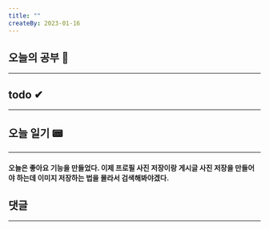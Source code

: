 ```yaml
---
title: ""
createBy: 2023-01-16
---
```

## 오늘의 공부 🎉
---
### 

## todo ✔
---
### 

## 오늘 일기 📟
---
#### 오늘은 좋아요 기능을 만들었다. 이제 프로필 사진 저장이랑 게시글 사진 저장을 만들어야 하는데 이미지 저장하는 법을 몰라서 검색해봐야겠다.

## 댓글
---

<Comment />